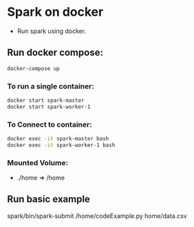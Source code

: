 # Spark on docker
- Run spark using docker.

## Run docker compose:
```sh
docker-compose up
```

### To run a single container:
```sh
docker start spark-master
docker start spark-worker-1
```

### To Connect to container:
```sh
docker exec -it spark-master bash
docker exec -it spark-worker-1 bash
```

### Mounted Volume:

- ./home => /home

## Run basic example
spark/bin/spark-submit /home/codeExample.py home/data.csv